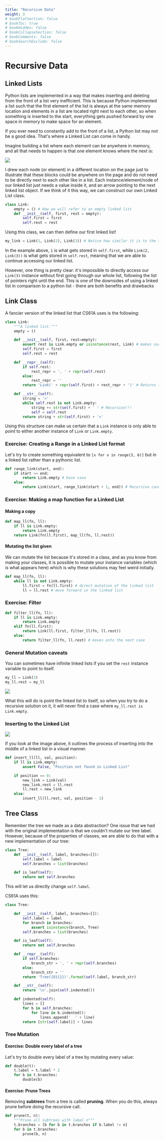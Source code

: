 ```yaml
---
title: "Recursive Data"
weight: 3
# bookFlatSection: false
# bookToc: true
# bookHidden: false
# bookCollapseSection: false
# bookComments: false
# bookSearchExclude: false
---
```


# Recursive Data

## Linked Lists

Python lists are implemented in a way that makes inserting and deleting from the front of a list very inefficient. This is because Python implemented a list such that the first element of the list is always at the same memory location and elements in a list are located right next to each other, so when something is inserted to the start, everything gets pushed forward by one space in memory to make space for an element. 

If you ever need to constantly add to the front of a list, a Python list may not be a good idea. That's where a Linked List can come in handy.

Imagine building a list where each element can be anywhere in memory, and all that needs to happen is that one element knows where the next is:

![](https://i.imgur.com/eDYdRlh.png)

I drew each node (or element) in a different location on the page just to illustrate that these blocks could be anywhere on the page and do not need to be directly next to each other like in a list. Each instance/element/node of our linked list just needs a value inside it, and an arrow pointing to the next linked list object. If we think of it this way, we can construct our own Linked List class.

```python
class Link:
    empty = () # How we will refer to an empty linked list
    def __init__(self, first, rest = empty):
        self.first = first
        self.rest = rest
```

Using this class, we can then define our first linked list!

```python
my_link = Link(1, Link(2), Link(3)) # Notice how similar it is to the tree data abstraction you used earlier
```

In the example above, `1` is what gets stored in `self.first`, while `Link(2, Link(3))` is what gets stored in `self.rest`, meaning that we are able to continue accessing our linked list.

However, one thing is pretty clear: it's impossible to directly access our `Link(3)` instance without first going through our whole list, following the list of pointers right until the end. This is one of the downsides of using a linked list in comparison to a python list - there are both benefits and drawbacks

## Link Class

A fancier version of the linked list that CS61A uses is the following:

```python
class Link:
    """A linked list."""
    empty = ()

    def __init__(self, first, rest=empty):
        assert rest is Link.empty or isinstance(rest, Link) # makes sure that the rest is either a linked list or emtpy
        self.first = first
        self.rest = rest

    def __repr__(self):
        if self.rest:
            rest_repr = ', ' + repr(self.rest)
        else:
            rest_repr = ''
        return 'Link(' + repr(self.first) + rest_repr + ')' # Returns the link class

    def __str__(self):
        string = '<'
        while self.rest is not Link.empty:
            string += str(self.first) + ' ' # Recursion!!!
            self = self.rest
        return string + str(self.first) + '>'
```

Using this structure can make us certain that a `Link` instance is only able to point to either another instance of `Link` or `Link.empty`.

### Exercise: Creating a Range in a Linked List format

Let's try to create something equivalent to `[x for x in range(3, 6)]` but in a linked list rather than a pythonic list.

```python
def range_link(start, end):
    if start >= end:
        return Link.empty # base case
    else:
        return Link(start, range_link(start + 1, end)) # Recursive case to link the lists together
```

### Exercise: Making a map function for a Linked List

#### Making a copy

```python
def map_ll(fn, ll):
    if ll is Link.empty:
        return Link.empty
    return Link(fn(ll.first), map_ll(fn, ll.rest))
```

#### Mutating the list given

We can mutate the list because it's stored in a class, and as you know from making your classes, it is possible to mutate your instance variables (which is what appears here) which is why these solutions may feel weird initially.

```python
def map_ll(fn, ll):
    while ll is not Link.empty:
        ll.first = fn(ll.first) # direct mutation of the linked list
        ll = ll.rest # move forward in the linked list
```

### Exercise: Filter

```python
def filter_ll(fn, ll):
    if ll is Link.empty:
        return Link.empty
    elif fn(ll.first):
        return Link(ll.first, filter_ll(fn, ll.rest))
    else:
        return filter_ll(fn, ll.rest) # moves onto the next case
```

### General Mutation caveats

You can sometimes have infinite linked lists if you set the `rest` instance variable to point to itself.

```python
my_ll = Link(3)
my_ll.rest = my_ll
```

![](https://i.imgur.com/uWOA2xF.png)

What this will do is point the linked list to itself, so when you try to do a recursive solution on it, it will never find a case where `my_ll.rest is Link.empty`.

### Inserting to the Linked List

![](https://i.imgur.com/4WbTHG1.png)

If you look at the image above, it outlines the process of inserting into the middle of a linked list in a visual manner.

```python
def insert_ll(ll, val, position):
    if ll is Link.empty:
        assert False, "Position not found in Linked List"

    if position == 0:
        new_link = Link(val)
        new_link.rest = ll.rest
        ll.rest = new_link
    else:
        insert_ll(ll.rest, val, position - 1)
```

## Tree Class

Remember the tree we made as a data abstraction? One issue that we had with the original implementation is that we couldn't mutate our tree label. However, because of the properties of classes, we are able to do that with a new implementation of our tree:

```python
class Tree:
    def __init__(self, label, branches=[]):
        self.label = label
        self.branches = list(branches)

    def is_leaf(self):
        return not self.branches
```

This will let us directly change `self.label`.

CS61A uses this:

```python
class Tree:

    def __init__(self, label, branches=[]):
        self.label = label
        for branch in branches:
            assert isinstance(branch, Tree)
        self.branches = list(branches)

    def is_leaf(self):
        return not self.branches

    def __repr__(self):
        if self.branches:
            branch_str = ', ' + repr(self.branches)
        else:
            branch_str = ''
        return 'Tree({0}{1})'.format(self.label, branch_str)

    def __str__(self):
        return '\n'.join(self.indented())

    def indented(self):
        lines = []
        for b in self.branches:
            for line in b.indented():
                lines.append('  ' + line)
        return [str(self.label)] + lines
```

### Tree Mutation

#### Exercise: Double every label of a tree

Let's try to double every label of a tree by mutating every value:

```python
def double(t):
    t.label = t.label * 2
    for b in t.branches:
        double(b)
```

#### Exercise: Prune Trees

Removing **subtrees** from a tree is called **pruning**. When you do this, always prune before doing the recursive call.

```python
def prune(t, n):
    """Prune all subtrees with label n"""
    t.branches = [b for b in t.branches if b.label != n]
    for b in t.branches:
        prune(b, n)
```

